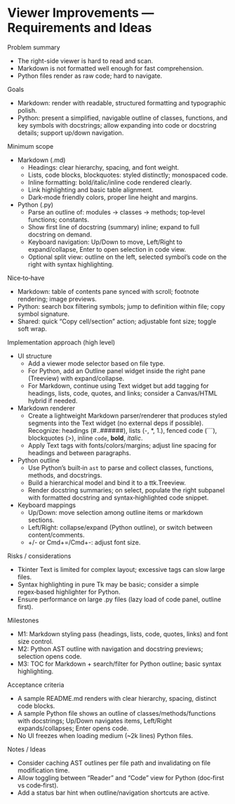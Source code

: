 # Viewer Improvements — Requirements and Ideas

Problem summary
- The right-side viewer is hard to read and scan.
- Markdown is not formatted well enough for fast comprehension.
- Python files render as raw code; hard to navigate.

Goals
- Markdown: render with readable, structured formatting and typographic polish.
- Python: present a simplified, navigable outline of classes, functions, and key symbols with docstrings; allow expanding into code or docstring details; support up/down navigation.

Minimum scope
- Markdown (.md)
  - Headings: clear hierarchy, spacing, and font weight.
  - Lists, code blocks, blockquotes: styled distinctly; monospaced code.
  - Inline formatting: bold/italic/inline code rendered clearly.
  - Link highlighting and basic table alignment.
  - Dark‑mode friendly colors, proper line height and margins.
- Python (.py)
  - Parse an outline of: modules → classes → methods; top‑level functions; constants.
  - Show first line of docstring (summary) inline; expand to full docstring on demand.
  - Keyboard navigation: Up/Down to move, Left/Right to expand/collapse, Enter to open selection in code view.
  - Optional split view: outline on the left, selected symbol’s code on the right with syntax highlighting.

Nice‑to‑have
- Markdown: table of contents pane synced with scroll; footnote rendering; image previews.
- Python: search box filtering symbols; jump to definition within file; copy symbol signature.
- Shared: quick “Copy cell/section” action; adjustable font size; toggle soft wrap.

Implementation approach (high level)
- UI structure
  - Add a viewer mode selector based on file type.
  - For Python, add an Outline panel widget inside the right pane (Treeview) with expand/collapse.
  - For Markdown, continue using Text widget but add tagging for headings, lists, code, quotes, and links; consider a Canvas/HTML hybrid if needed.
- Markdown renderer
  - Create a lightweight Markdown parser/renderer that produces styled segments into the Text widget (no external deps if possible). Recognize: headings (#..######), lists (-, *, 1.), fenced code (```), blockquotes (>), inline `code`, **bold**, _italic_.
  - Apply Text tags with fonts/colors/margins; adjust line spacing for headings and between paragraphs.
- Python outline
  - Use Python’s built‑in `ast` to parse and collect classes, functions, methods, and docstrings.
  - Build a hierarchical model and bind it to a ttk.Treeview.
  - Render docstring summaries; on select, populate the right subpanel with formatted docstring and syntax‑highlighted code snippet.
- Keyboard mappings
  - Up/Down: move selection among outline items or markdown sections.
  - Left/Right: collapse/expand (Python outline), or switch between content/comments.
  - +/- or Cmd+=/Cmd+-: adjust font size.

Risks / considerations
- Tkinter Text is limited for complex layout; excessive tags can slow large files.
- Syntax highlighting in pure Tk may be basic; consider a simple regex‑based highlighter for Python.
- Ensure performance on large .py files (lazy load of code panel, outline first).

Milestones
- M1: Markdown styling pass (headings, lists, code, quotes, links) and font size control.
- M2: Python AST outline with navigation and docstring previews; selection opens code.
- M3: TOC for Markdown + search/filter for Python outline; basic syntax highlighting.

Acceptance criteria
- A sample README.md renders with clear hierarchy, spacing, distinct code blocks.
- A sample Python file shows an outline of classes/methods/functions with docstrings; Up/Down navigates items, Left/Right expands/collapses; Enter opens code.
- No UI freezes when loading medium (~2k lines) Python files.

Notes / Ideas
- Consider caching AST outlines per file path and invalidating on file modification time.
- Allow toggling between “Reader” and “Code” view for Python (doc‑first vs code‑first).
- Add a status bar hint when outline/navigation shortcuts are active.
